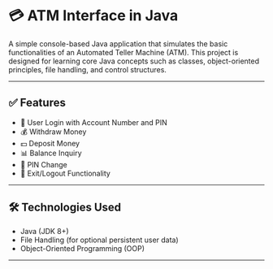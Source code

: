 # 💳 ATM Interface in Java

A simple console-based Java application that simulates the basic functionalities of an Automated Teller Machine (ATM). This project is designed for learning core Java concepts such as classes, object-oriented principles, file handling, and control structures.

---

## ✅ Features

- 🔐 User Login with Account Number and PIN
- 💰 Withdraw Money
- 💵 Deposit Money
- 📊 Balance Inquiry
- 🔄 PIN Change
- 🚪 Exit/Logout Functionality

---

## 🛠️ Technologies Used

- Java (JDK 8+)
- File Handling (for optional persistent user data)
- Object-Oriented Programming (OOP)

---
